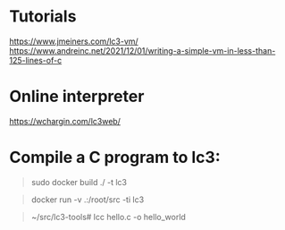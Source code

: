 # Tutorials
https://www.jmeiners.com/lc3-vm/
https://www.andreinc.net/2021/12/01/writing-a-simple-vm-in-less-than-125-lines-of-c

# Online interpreter
https://wchargin.com/lc3web/

# Compile a C program to lc3:
> sudo docker build ./ -t lc3

> docker run -v .:/root/src -ti lc3

> ~/src/lc3-tools# lcc hello.c -o hello_world